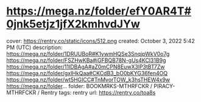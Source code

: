 # https://mega.nz/folder/efY0AR4T#0jnk5etjz1jfX2kmhvdJYw

cover: https://rentry.co/static/icons/512.png
created: October 3, 2022 5:42 PM (UTC)
description: https://mega.nz/folder/1DRUUBoR#K1ywmHQSe3SnqjpWkV0o7g https://mega.nz/folder/FSZHwKBa#iGFBQB78N-gUs4KCl31B9g https://mega.nz/folder/11IDBAgA#aZ0mCPN8EuwX3lP3tBT7Zw https://mega.nz/folder/gxIHkQaa#CKCdB3_bO0bKYG36fen4OQ https://mega.nz/folder/wt5HGICC#TnMvorTOW_k3hsTHEW4x9w https://mega.nz/folder...
folder: BOOKMRKS-MTHRFCKR / PIRACY-MTHRFCKR / Rentry
tags: rentry
url: https://rentry.co/toa8s